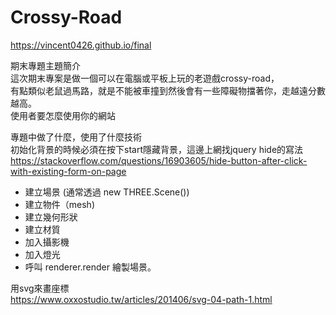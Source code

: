 # Crossy-Road

https://vincent0426.github.io/final

期末專題主題簡介<br/>
這次期末專案是做一個可以在電腦或平板上玩的老遊戲crossy-road，<br/>有點類似老鼠過馬路，就是不能被車撞到然後會有一些障礙物擋著你，走越遠分數越高。<br/>
使用者要怎麼使用你的網站<br/>

專題中做了什麼，使用了什麼技術<br/>
初始化背景的時候必須在按下start隱藏背景，這邊上網找jquery hide的寫法<br/>
https://stackoverflow.com/questions/16903605/hide-button-after-click-with-existing-form-on-page<br/>

* 建立場景 (通常透過 new THREE.Scene())
* 建立物件（mesh)
* 建立幾何形狀
* 建立材質
* 加入攝影機
* 加入燈光
* 呼叫 renderer.render 繪製場景。

用svg來畫座標<br/>
https://www.oxxostudio.tw/articles/201406/svg-04-path-1.html
